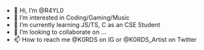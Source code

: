 - 👋 Hi, I’m @R4YL0
- 👀 I’m interested in Coding/Gaming/Music
- 🌱 I’m currently learning JS/TS, C as an CSE Student
- 💞️ I’m looking to collaborate on ...
- 📫 How to reach me @K0RDS on IG or @K0RDS_Artist on Twitter

<!---
R4YL0/R4YL0 is a ✨ special ✨ repository because its `README.md` (this file) appears on your GitHub profile.
You can click the Preview link to take a look at your changes.
--->
